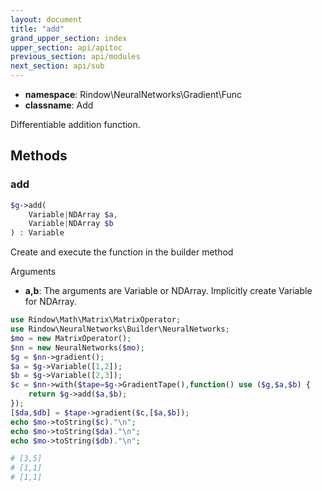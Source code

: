 ```yaml
---
layout: document
title: "add"
grand_upper_section: index
upper_section: api/apitoc
previous_section: api/modules
next_section: api/sub
---
```


- **namespace**: Rindow\NeuralNetworks\Gradient\Func
- **classname**: Add

Differentiable addition function.

Methods
-------

### add
```php
$g->add(
    Variable|NDArray $a,
    Variable|NDArray $b
) : Variable
```
Create and execute the function in the builder method

Arguments

- **a,b**: The arguments are Variable or NDArray. Implicitly create Variable for NDArray.


```php
use Rindow\Math\Matrix\MatrixOperator;
use Rindow\NeuralNetworks\Builder\NeuralNetworks;
$mo = new MatrixOperator();
$nn = new NeuralNetworks($mo);
$g = $nn->gradient();
$a = $g->Variable([1,2]);
$b = $g->Variable([2,3]);
$c = $nn->with($tape=$g->GradientTape(),function() use ($g,$a,$b) {
    return $g->add($a,$b);
});
[$da,$db] = $tape->gradient($c,[$a,$b]);
echo $mo->toString($c)."\n";
echo $mo->toString($da)."\n";
echo $mo->toString($db)."\n";

# [3,5]
# [1,1]
# [1,1]

```
